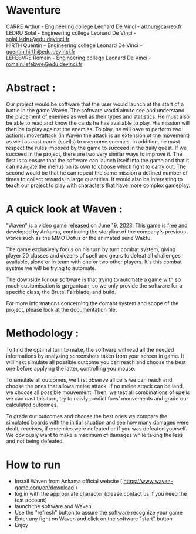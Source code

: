 # Waventure

CARRE Arthur - Engineering college Leonard De Vinci - arthur@carreo.fr  
LEDRU Solal - Engineering college Leonard De Vinci - solal.ledru@edu.devinci.fr  
HIRTH Quentin - Engineering college Leonard De Vinci - quentin.hirth@edu.devinci.fr  
LEFEBVRE Romain - Engineering college Leonard De Vinci - romain.lefebvre@edu.devinci.fr  

# Abstract :

Our project would be software that the user would launch at the start of a battle in the game Waven. The software would aim to see and understand the placement of enemies as well as their types and statistics. He must also be able to read and know the cards he has available to play. His mission will then be to play against the enemies. To play, he will have to perform two actions: move/attack (in Waven the attack is an extension of the movement) as well as cast cards (spells) to overcome enemies. In addition, he must respect the rules imposed by the game to succeed in the daily quest.
If we succeed in the project, there are two very similar ways to improve it. The first is to ensure that the software can launch itself into the game and that it can navigate the menus on its own to choose which fight to carry out. The second would be that he can repeat the same mission a defined number of times to collect rewards in large quantities.
It would also be interesting to teach our project to play with characters that have more complex gameplay.

# A quick look at Waven :

"Waven" is a video game released on June 19, 2023. This game is free and developed by Ankama, continuing the storyline of the company's previous works such as the MMO Dofus or the animated serie Wakfu.

The game exclusively focus on his turn by turn combat system, giving player 20 classes and dozens of spell and gears to defeat all challenges available, alone or in team with one or two other players. It's this combat systme we will be trying to automate.

The downside for our software is that trying to automate a game with so much customisation is gargantuan, so we only provide the software for a specific class, the Brutal Fairblade, and build.

For more informations concerning the comabt system and scope of the project, please look at the documentation file.

# Methodology :

To find the optimal turn to make, the software will read all the needed informations by analysing screenshots taken from your screen in game. It will next simulate all possible outcome you can reach and choose the best one before applying the latter, controlling you mouse.

To simulate all outcomes, we first observe all cells we can reach and choose the ones that allows melee attack. If no melee attack can be land, we choose all possible mouvement. Then, we test all combinations of spells we can cast this turn, try to naivly predict foes' mouvements and grade our calculated outcomes.

To grade our outcomes and choose the best ones we compare the simulated boards with the initial situation and see how many damages were dealt, receives, if ennemies were defeated or if you was defeated yourself. We obviously want to make a maximum of damages while taking the less and not being defeated.

# How to run

- Install Waven from Ankama official website ( https://www.waven-game.com/en/download )
- log in with the appropriate character (please contact us if you need the test account)
- launch the software and Waven
- Use the "refresh" button to assure the software recognize your game
- Enter any fight on Waven and click on the software "start" button
- Enjoy
